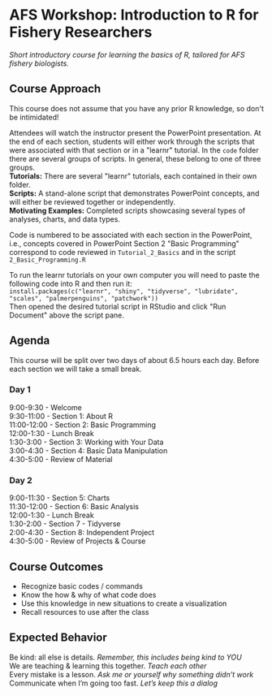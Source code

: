 # AFS Workshop: Introduction to R for Fishery Researchers
_Short introductory course for learning the basics of R, tailored for AFS fishery biologists._  


## Course Approach
This course does not assume that you have any prior R knowledge, so don't be intimidated!  

Attendees will watch the instructor present the PowerPoint presentation. At the end of each section, students will either work through the scripts that were associated with that section or in a "learnr" tutorial. In the `code` folder there are several groups of scripts. In general, these belong to one of three groups.  
**Tutorials:** There are several "learnr" tutorials, each contained in their own folder.  
**Scripts:** A stand-alone script that demonstrates PowerPoint concepts, and will either be reviewed together or independently.  
**Motivating Examples:** Completed scripts showcasing several types of analyses, charts, and data types.  

Code is numbered to be associated with each section in the PowerPoint, i.e., concepts covered in PowerPoint Section 2 "Basic Programming" correspond to code reviewed in `Tutorial_2_Basics` and in the script `2_Basic_Programming.R`  

To run the learnr tutorials on your own computer you will need to paste the following code into R and then run it:  
`install.packages(c("learnr", "shiny", "tidyverse", "lubridate", "scales", "palmerpenguins", "patchwork"))`  
Then opened the desired tutorial script in RStudio and click "Run Document" above the script pane. 

## Agenda
This course will be split over two days of about 6.5 hours each day.
Before each section we will take a small break.  

### Day 1
9:00-9:30 - Welcome  
9:30-11:00 - Section 1: About R  
11:00-12:00 - Section 2: Basic Programming  
12:00-1:30 - Lunch Break  
1:30-3:00 - Section 3: Working with Your Data  
3:00-4:30 - Section 4: Basic Data Manipulation  
4:30-5:00 - Review of Material  

### Day 2
9:00-11:30 - Section 5: Charts  
11:30-12:00 - Section 6: Basic Analysis  
12:00-1:30 - Lunch Break  
1:30-2:00 - Section 7 - Tidyverse  
2:00-4:30 - Section 8: Independent Project  
4:30-5:00 - Review of Projects & Course  

## Course Outcomes
- Recognize basic codes / commands
- Know the how & why of what code does  
- Use this knowledge in new situations to create a visualization  
- Recall resources to use after the class   

## Expected Behavior
Be kind: all else is details. _Remember, this includes being kind to YOU_  
We are teaching & learning this together. _Teach each other_  
Every mistake is a lesson. _Ask me or yourself why something didn’t work_  
Communicate when I’m going too fast. _Let’s keep this a dialog_  
